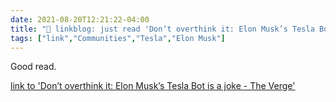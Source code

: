 ```yaml
---
date: 2021-08-20T12:21:22-04:00
title: "🔗 linkblog: just read 'Don’t overthink it: Elon Musk’s Tesla Bot is a joke - The Verge'"
tags: ["link","Communities","Tesla","Elon Musk"]
---
```

Good read.
 
[link to 'Don’t overthink it: Elon Musk’s Tesla Bot is a joke - The Verge'](https://www.theverge.com/2021/8/20/22633958/tesla-bot-elon-musk-ai-day)
